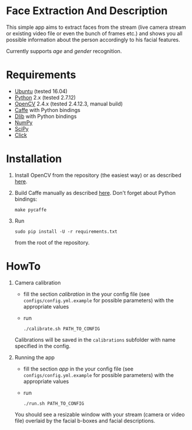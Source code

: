 # Face Extraction And Description
This simple app aims to extract faces from the stream (live camera stream or existing video file or even the bunch of frames etc.) and shows you all possible information about the person accordingly to his facial features.

Currently supports *age* and *gender* recognition.

# Requirements
* [Ubuntu](https://www.ubuntu.com/) (tested 16.04)
* [Python](https://www.python.org/) 2.x (tested 2.7.12)
* [OpenCV](http://opencv.org/) 2.4.x (tested 2.4.12.3, manual build)
* [Caffe](http://caffe.berkeleyvision.org/) with Python bindings
* [Dlib](http://dlib.net/) with Python bindings
* [NumPy](http://www.numpy.org/)
* [SciPy](https://www.scipy.org/)
* [Click](click.pocoo.org/)

# Installation
1. Install OpenCV from the repository (the easiest way) or as described [here](http://docs.opencv.org/2.4/doc/tutorials/introduction/linux_install/linux_install.html).
2. Build Caffe manually as described [here](http://caffe.berkeleyvision.org/install_apt.html). Don't forget about Python bindings:

    `make pycaffe`

3. Run

    `sudo pip install -U -r requirements.txt`

    from the root of the repository.

# HowTo
1. Camera calibration
    * fill the section *calibration* in the your config file (see `configs/config.yml.example` for possible parameters) with the appropriate values
    * run 

        `./calibrate.sh PATH_TO_CONFIG`

    Calibrations will be saved in the `calibrations` subfolder with name specified in the config.

2. Running the app
    * fill the section *app* in the your config file (see `configs/config.yml.example` for possible parameters) with the appropriate values
    * run 

        `./run.sh PATH_TO_CONFIG`

    You should see a resizable window with your stream (camera or video file) overlaid by the facial b-boxes and facial descriptions.